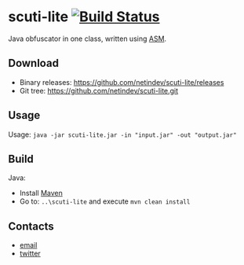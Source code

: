 # scuti-lite [![Build Status](https://travis-ci.org/netindev/scuti-lite.svg?branch=master)](https://travis-ci.org/netindev/scuti-lite)
Java obfuscator in one class, written using [ASM](https://asm.ow2.io/).

## Download
* Binary releases: https://github.com/netindev/scuti-lite/releases
* Git tree: https://github.com/netindev/scuti-lite.git

## Usage
Usage: ```java -jar scuti-lite.jar -in "input.jar" -out "output.jar"```

## Build
Java:
* Install [Maven](https://maven.apache.org/download.html)
* Go to: `..\scuti-lite` and execute `mvn clean install`

## Contacts
* [email](mailto:contact@netindev.tk)
* [twitter](https://twitter.com/netindev)